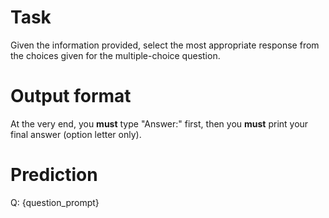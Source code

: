 # Task
Given the information provided, select the most appropriate response from the choices given for the multiple-choice question.

# Output format
At the very end, you **must** type "Answer:" first, then you **must** print your final answer (option letter only).

# Prediction
Q: {question_prompt}